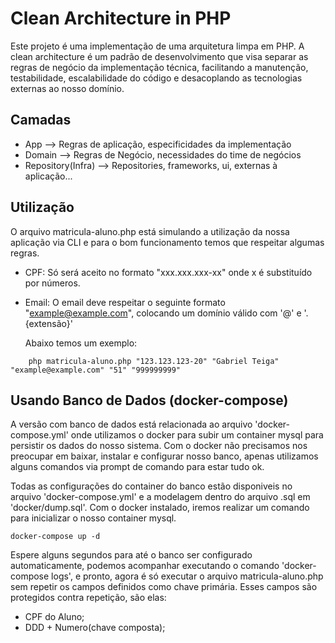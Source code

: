 # Clean Architecture in PHP

Este projeto é uma implementação de uma arquitetura limpa em PHP. A clean architecture é um padrão de desenvolvimento que visa separar as regras de negócio da implementação técnica, facilitando a manutenção, testabilidade, escalabilidade do código e desacoplando as tecnologias externas ao nosso domínio.

## Camadas
- App --> Regras de aplicação, especificidades da implementação
- Domain --> Regras de Negócio, necessidades do time de negócios
- Repository(Infra) --> Repositories, frameworks, ui, externas à aplicação...

## Utilização

O arquivo matricula-aluno.php está simulando a utilização da nossa aplicação via CLI e para o bom funcionamento temos que respeitar algumas regras.

- CPF: Só será aceito no formato "xxx.xxx.xxx-xx" onde x é substituído por números.
- Email: O email deve respeitar o seguinte formato "example@example.com", colocando um domínio válido com '@' e '.{extensão}'

    Abaixo temos um exemplo:
```
    php matricula-aluno.php "123.123.123-20" "Gabriel Teiga" "example@example.com" "51" "999999999"
```

## Usando Banco de Dados (docker-compose)

A versão com banco de dados está relacionada ao arquivo 'docker-compose.yml' onde utilizamos o docker para subir um container mysql para persistir os dados do nosso sistema. Com o docker não precisamos nos preocupar em baixar, instalar e configurar nosso banco, apenas utilizamos alguns comandos via prompt de comando para estar tudo ok.

Todas as configurações do container do banco estão disponiveis no arquivo 'docker-compose.yml' e a modelagem dentro do arquivo .sql em 'docker/dump.sql'. Com o docker instalado, iremos realizar um comando para inicializar o nosso container mysql. 

```
docker-compose up -d
```

Espere alguns segundos para até o banco ser configurado automaticamente, podemos acompanhar executando o comando 'docker-compose logs', e pronto, agora é só executar o arquivo matricula-aluno.php sem repetir os campos definidos como chave primária. Esses campos são protegidos contra repetição, são elas:

- CPF do Aluno;
- DDD + Numero(chave composta); 